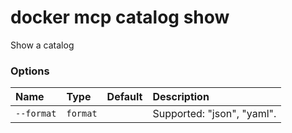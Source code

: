 # docker mcp catalog show

<!---MARKER_GEN_START-->
Show a catalog

### Options

| Name       | Type     | Default | Description                |
|:-----------|:---------|:--------|:---------------------------|
| `--format` | `format` |         | Supported: "json", "yaml". |


<!---MARKER_GEN_END-->

